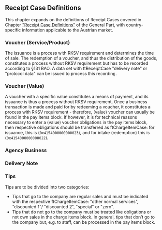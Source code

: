 ## Receipt Case Definitions

This chapter expands on the definitions of Receipt Cases covered in Chapter ["Receipt Case Definitions"](../../general/receipt-case-definitions/receipt-case-definitions.md) of the General Part, with country-specific information applicable to the Austrian market.

### Voucher (Service/Product)

The issuance is a process with RKSV requirement and determines the time of sale. The redemption of a voucher, and thus the distribution of the goods, constitutes a process without RKSV requirement but has to be recorded according to §131 BAO. A data set with ftReceiptCase "delivery note" or "protocol data" can be issued to process this recording.

### Voucher (Value)

A voucher with a specific value constitutes a means of payment, and its issuance is thus a process without RKSV requirement. Once a business transaction is made and paid for by redeeming a voucher, it constitutes a process with RKSV requirement - therefore, (value) voucher can usually be found in the pay items block. If however, it is for technical reasons necessary to enter a (value) voucher obligations in the pay items block, then respective obligations should be transferred as ftChargeItemCase: for issuance, this is (`0x4154000000000023`), and for intake (redemption) this is (`0x4154000000000022`).

### Agency Business

### Delivery Note

### Tips

Tips are to be divided into two categories:

  - Tips that go to the company are regular sales and must be indicated with the respective ftChargeItemCase: "other normal services", "discounted 1"/ "discounted 2", "special" or "zero".
  - Tips that do not go to the company must be treated like obligations or not own sales in the charge items block. In general, tips that don’t go to the company but, e.g. to staff, can be processed in the pay items block.
